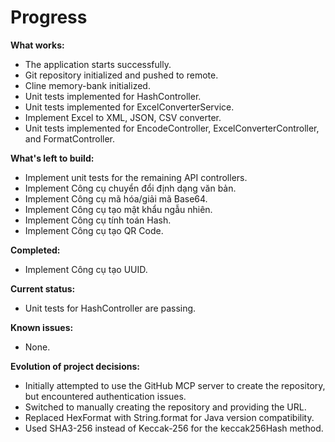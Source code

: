 # Progress

**What works:**

*   The application starts successfully.
*   Git repository initialized and pushed to remote.
*   Cline memory-bank initialized.
*   Unit tests implemented for HashController.
*   Unit tests implemented for ExcelConverterService.
*   Implement Excel to XML, JSON, CSV converter.
*   Unit tests implemented for EncodeController, ExcelConverterController, and FormatController.

**What's left to build:**

*   Implement unit tests for the remaining API controllers.
*   Implement Công cụ chuyển đổi định dạng văn bản.
*   Implement Công cụ mã hóa/giải mã Base64.
*   Implement Công cụ tạo mật khẩu ngẫu nhiên.
*   Implement Công cụ tính toán Hash.
*   Implement Công cụ tạo QR Code.

**Completed:**

*   Implement Công cụ tạo UUID.


**Current status:**

*   Unit tests for HashController are passing.

**Known issues:**

*   None.

**Evolution of project decisions:**

*   Initially attempted to use the GitHub MCP server to create the repository, but encountered authentication issues.
*   Switched to manually creating the repository and providing the URL.
*   Replaced HexFormat with String.format for Java version compatibility.
*   Used SHA3-256 instead of Keccak-256 for the keccak256Hash method.
